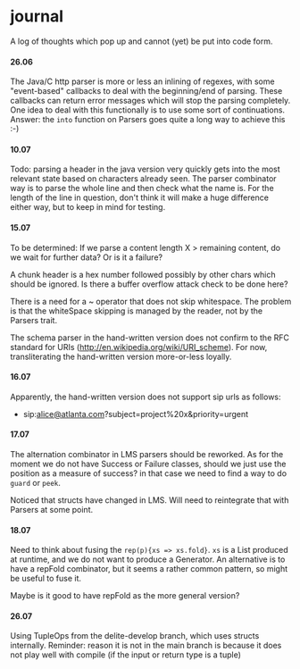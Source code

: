 journal
=======

A log of thoughts which pop up and cannot (yet) be put into code form.

#### 26.06

The Java/C http parser is more or less an inlining of regexes,
with some "event-based" callbacks to deal with the beginning/end
of parsing. These callbacks can return error messages which will
stop the parsing completely.
One idea to deal with this functionally is to use some sort of
continuations.
Answer: the `into` function on Parsers goes quite a long
way to achieve this :-)

#### 10.07

Todo: parsing a header in the java version very quickly gets into the
most relevant state based on characters already seen. The parser combinator
way is to parse the whole line and then check what the name is. For the length
of the line in question, don't think it will make a huge difference either way,
but to keep in mind for testing.

#### 15.07

To be determined: If we parse a content length X > remaining content, do we wait
for further data? Or is it a failure?

A chunk header is a hex number followed possibly by other chars which should
be ignored. Is there a buffer overflow attack check to be done here?

There is a need for a ~ operator that does not skip whitespace. The problem is
that the whiteSpace skipping is managed by the reader, not by the Parsers trait.

The schema parser in the hand-written version does not confirm to the RFC standard
for URIs (http://en.wikipedia.org/wiki/URI_scheme). For now, transliterating the
hand-written version more-or-less loyally.

#### 16.07

Apparently, the hand-written version does not support sip urls as follows:
 - sip:alice@atlanta.com?subject=project%20x&priority=urgent

#### 17.07

The alternation combinator in LMS parsers should be reworked. As for
the moment we do not have Success or Failure classes, should we just
use the position as a measure of success? in that case we need to
find a way to do `guard` or `peek`.

Noticed that structs have changed in LMS. Will need to reintegrate that with Parsers at some point.

#### 18.07

Need to think about fusing the `rep(p){xs => xs.fold}`. `xs` is a
List produced at runtime, and we do not want to produce a
Generator. An alternative is to have a repFold combinator, but it
seems a rather common pattern, so might be useful to fuse it.

Maybe is it good to have repFold as the more general version?

#### 26.07

Using TupleOps from the delite-develop branch, which uses structs internally.
Reminder: reason it is not in the main branch is because it does not play well
with compile (if the input or return type is a tuple)